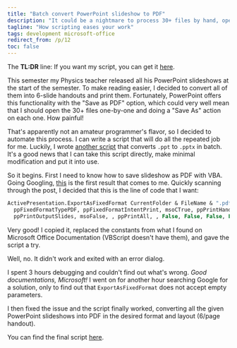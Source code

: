 ```yaml
---
title: "Batch convert PowerPoint slideshow to PDF"
description: "It could be a nightmare to process 30+ files by hand, opening each one and then saving as PDF. But that nightmare was bypassed, with a VBScript."
tagline: "How scripting eases your work"
tags: development microsoft-office
redirect_from: /p/12
toc: false
---
```


The **TL:DR** line: If you want my script, you can get it [here][1].

This semester my Physics teacher released all his PowerPoint slideshows at the start of the semester.
To make reading easier, I decided to convert all of them into 6-slide handouts and print them.
Fortunately, PowerPoint offers this functionality with the "Save as PDF" option, which could very well mean that I should open the 30+ files one-by-one and doing a "Save As" action on each one.
How painful!

That's apparently not an amateur programmer's flavor, so I decided to automate this process. I can write a script that will do all the repeated job for me.
Luckily, I wrote [another script][1] that converts `.ppt` to `.pptx` in batch. It's a good news that I can take this script directly, make minimal modification and put it into use.

So it begins. First I need to know how to save slideshow as PDF with VBA.
Going Googling, [this][2] is the first result that comes to me.
Quickly scanning through the post, I decided that this is the line of code that I want:

```vb
ActivePresentation.ExportAsFixedFormat CurrentFolder & FileName & ".pdf", _
  ppFixedFormatTypePDF, ppFixedFormatIntentPrint, msoCTrue, ppPrintHandoutHorizontalFirst, _
  ppPrintOutputSlides, msoFalse, , ppPrintAll, , False, False, False, False, False
```

Very good! I copied it, replaced the constants from what I found on Microsoft Office Documentation (VBScript doesn't have them), and gave the script a try.

Well, no. It didn't work and exited with an error dialog.

I spent 3 hours debugging and couldn't find out what's wrong. *Good documentations, Microsoft!* I went on for another hour searching Google for a solution, only to find out that `ExportAsFixedFormat` does not accept empty parameters.

I then fixed the issue and the script finally worked, converting all the given PowerPoint slideshows into PDF in the desired format and layout (6/page handout).

You can find the final script [here][1].


  [1]: https://github.com/iBug/vbsGadgets/blob/master/AutoConvOffice/MassConv_PPTX-PDF.vbs
  [2]: https://www.thespreadsheetguru.com/the-code-vault/powerpoint-vba-save-presentation-as-pdf-in-same-folder
